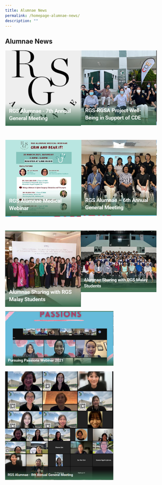 ```yaml
---
title: Alumnae News
permalink: /homepage-alumnae-news/
description: ""
---
```

## Alumnae News

<p><a href="/alumnae-news/2021/alumnae/">
<img style="width:49%" align=left src="/images/an1.jpg">
</a></p>

<p><a href="/alumnae-news/2021/cde/">
<img style="width:49%" src="/images/an2.jpg">
</a></p>
<br clear=left>

<p><a href="/alumnae-news/2021/medical/">
<img style="width:49%" align=left src="/images/an3.jpg">
</a></p>

<p><a href="/alumnae-news/2020/agm/">
<img style="width:49%" src="/images/an4.jpg">
</a></p>
<br clear=left>

<p><a href="/alumnae-news/2019/swhf/">
<img style="width:49%" align=left src="/images/an5.jpg">
</a></p>

<p><a href="/alumnae-news/2019/malays/">
<img style="width:49%" src="/images/an6.jpg">
</a></p>
<br clear=left>

<p><a href="/alumnae-news/2021/perbayu/">
<img style="width:70%" src="/images/an7.jpg">
</a></p>

<p><a href="/news-and-events/News-and-Events-2022/alumnae/">
<img style="width:70%" src="/images/an8.jpg">
</a></p>